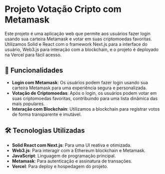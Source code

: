 # Projeto Votação Cripto com Metamask

Este projeto é uma aplicação web que permite aos usuários fazer login usando sua carteira Metamask e votar em suas criptomoedas favoritas. Utilizamos Solid e React com o framework Next.js para a interface do usuário, Web3.js para interação com a blockchain, e o projeto é deployado na Vercel para fácil acesso.

## 🚀 Funcionalidades

- **Login com Metamask**: Os usuários podem fazer login usando sua carteira Metamask para uma experiência segura e personalizada.
- **Votação de Criptomoedas**: Após o login, os usuários podem votar em suas criptomoedas favoritas, contribuindo para uma lista dinâmica das mais populares.
- **Interação com Blockchain**: Utilizamos a blockchain para registrar votos de forma transparente e imutável.

## 🛠 Tecnologias Utilizadas

- **Solid React com Next.js**: Para uma UI reativa e otimizada.
- **Web3.js**: Para interagir com a Ethereum blockchain e Metamask.
- **JavaScript**: Linguagem de programação principal.
- **Metamask**: Para autenticação e assinatura de transações.
- **Vercel**: Para deploy e hospedagem do projeto.
